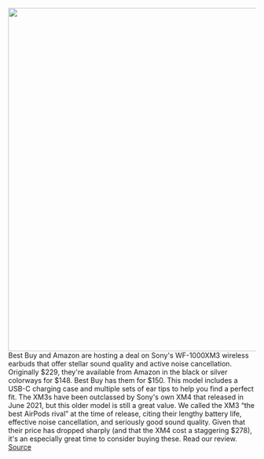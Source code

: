 <img src='https://cdn.vox-cdn.com/thumbor/KOudATGCIp0tx8hVOtuZjo_oLBU=/0x0:2040x1360/1200x800/filters:focal(857x517:1183x843)/cdn.vox-cdn.com/uploads/chorus_image/image/69855744/cwelch_190702_3528_0004.0.jpg' width='700px' /><br/>
Best Buy and Amazon are hosting a deal on Sony's WF-1000XM3 wireless earbuds that offer stellar sound quality and active noise cancellation. Originally $229, they're available from Amazon in the black or silver colorways for $148. Best Buy has them for $150. This model includes a USB-C charging case and multiple sets of ear tips to help you find a perfect fit. The XM3s have been outclassed by Sony's own XM4 that released in June 2021, but this older model is still a great value. We called the XM3 “the best AirPods rival” at the time of release, citing their lengthy battery life, effective noise cancellation, and seriously good sound quality. Given that their price has dropped sharply (and that the XM4 cost a staggering $278), it's an especially great time to consider buying these. Read our review.
<a href='https://www.theverge.com/good-deals/2021/9/14/22671787/sony-wf-1000xm3-earbuds-galaxy-book-pro-beats-studio-airtags-deal-sale'> Source <a/>